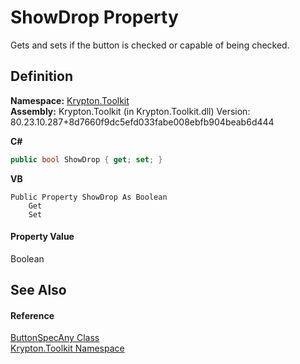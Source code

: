 # ShowDrop Property


Gets and sets if the button is checked or capable of being checked.



## Definition
**Namespace:** <a href="79d2eac2-21f4-54ff-7552-b20c33c30600.md">Krypton.Toolkit</a>  
**Assembly:** Krypton.Toolkit (in Krypton.Toolkit.dll) Version: 80.23.10.287+8d7660f9dc5efd033fabe008ebfb904beab6d444

**C#**
``` C#
public bool ShowDrop { get; set; }
```
**VB**
``` VB
Public Property ShowDrop As Boolean
	Get
	Set
```



#### Property Value
Boolean

## See Also


#### Reference
<a href="3a778fe3-a06d-2943-d65e-0ad3106713b4.md">ButtonSpecAny Class</a>  
<a href="79d2eac2-21f4-54ff-7552-b20c33c30600.md">Krypton.Toolkit Namespace</a>  
